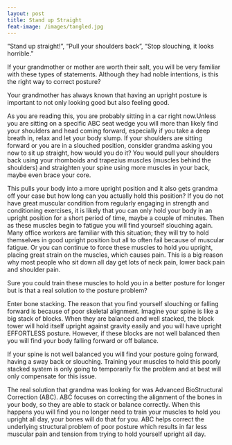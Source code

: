 ```yaml
---
layout: post
title: Stand up Straight
feat-image: /images/tangled.jpg
---
```


“Stand up straight!”, “Pull your shoulders back”, “Stop slouching, it looks horrible.”

If your grandmother or mother are worth their salt, you will be very familiar with these types of statements. Although they had noble intentions, is this the right way to correct posture?

Your grandmother has always known that having an upright posture is important to not only looking good but also feeling good.

As you are reading this, you are probably sitting in a car right now.Unless you are sitting on a specific ABC seat wedge you will more than likely find your shoulders and head coming forward, especially if you take a deep breath in, relax and let your body slump. If your shoulders are sitting forward or you are in a slouched position, consider grandma asking you now to sit up straight, how would you do it? You would pull your shoulders back using your rhomboids and trapezius muscles (muscles behind the shoulders) and straighten your spine using more muscles in your back, maybe even brace your core.

This pulls your body into a more upright position and it also gets grandma off your case but how long can you actually hold this position? If you do not have great muscular condition from regularly engaging in strength and conditioning exercises, it is likely that you can only hold your body in an upright position for a short period of time, maybe a couple of minutes. Then as these muscles begin to fatigue you will find yourself slouching again. Many office workers are familiar with this situation; they will try to hold themselves in good upright position but all to often fail because of muscular fatigue. Or you can continue to force these muscles to hold you upright, placing great strain on the muscles, which causes pain. This is a big reason why most people who sit down all day get lots of neck pain, lower back pain and shoulder pain.

Sure you could train these muscles to hold you in a better posture for longer but is that a real solution to the posture problem?

Enter bone stacking. The reason that you find yourself slouching or falling forward is because of poor skeletal alignment. Imagine your spine is like a big stack of blocks. When they are balanced and well stacked, the block tower will hold itself upright against gravity easily and you will have upright EFFORTLESS posture. However, if these blocks are not well balanced then you will find your body falling forward or off balance.

If your spine is not well balanced you will find your posture going forward, having a sway back or slouching. Training your muscles to hold this poorly stacked system is only going to temporarily fix the problem and at best will only compensate for this issue.

The real solution that grandma was looking for was Advanced BioStructural Correction (ABC). ABC focuses on correcting the alignment of the bones in your body, so they are able to stack or balance correctly. When this happens you will find you no longer need to train your muscles to hold you upright all day, your bones will do that for you. ABC helps correct the underlying structural problem of poor posture which results in far less muscular pain and tension from trying to hold yourself upright all day.
